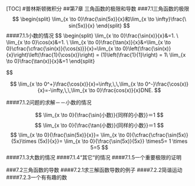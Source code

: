 [TOC]
#普林斯顿微积分
##第7章 三角函数的极限和导数
###7.1三角函数的极限
$$
\begin{split}
\lim_{x \to 0}\frac{\sin(5x)}{x}和\lim_{x \to \infty}\frac{\ sin(5x)}{x}
\end{split}
$$
####7.1.1小数的情况
$$
\begin{split}
\lim_{x \to 0}\frac{\sin(x)}{x}&=1. \\
\lim_{x \to 0}\cos(x)&=1. \\
\lim_{x \to 0}\frac{\tan(x)}{x}&=\lim_{x \to 0}\cfrac{\cfrac{\sin(x)}{\cos(s)}}{x}=\lim_{x \to 0}\left(\frac{\sin(x)}{x}\right)\left(\frac{1}{\cos(x)}\right) = (1)\left(\frac{1}{1}\right) = 1\\
\lim_{x \to 0}\frac{\tan(x)}{x}&=1
\end{split}

$$

$$
\lim_{x \to 0^+}\frac{\cos(x)}{x}=\infty,\,\,\lim_{x \to 0^-}\frac{\cos(x)}{x}=-\infty,\,\,\lim_{x \to 0}\frac{cos(x)}{x}DNE.
$$

####7.1.2问题的求解－－小数的情况

$$
\lim_{x \to 0}{\frac{\sin(小数)}{同样的小数}}＝1
$$
$$
\lim_{x \to 0}{\frac{\tan(小数)}{同样的小数}}＝1
$$
$$
\lim_{x \to 0}{\frac{\sin(5x)}{x}}=
\lim_{x \to 0}{\cfrac{\cfrac{\sin(5x)}{5x}\times  (5x)}{x}}=
\lim_{x \to 0}{\frac{\sin(5x)}{5x}} \times5=
1  \times 5=5
$$
####7.1.3大数的情况
####7.1.4“其它“的情况
####7.1.5一个重要极限的证明

###7.2三角函数的导数
####7.2.1求三解函数导数的例子
####7.2.2简谐运动
####7.2.3一个有有趣的数
